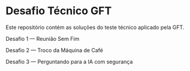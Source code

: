 # Desafio Técnico GFT

Este repositório contém as soluções do teste técnico aplicado pela GFT.


Desafio 1 — Reunião Sem Fim

Desafio 2 — Troco da Máquina de Café

Desafio 3 — Perguntando para a IA com segurança
